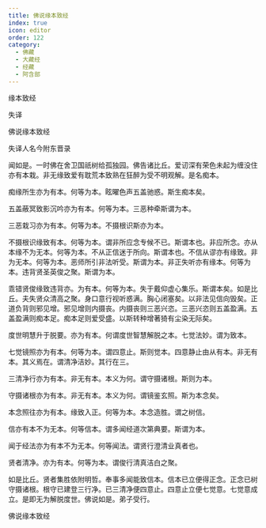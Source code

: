 ```yaml
---
title: 佛说缘本致经
index: true
icon: editor
order: 122
category:
  - 佛藏
  - 大藏经
  - 经藏
  - 阿含部
---
```


  缘本致经  

失译  

佛说缘本致经  

失译人名今附东晋录  

闻如是。一时佛在舍卫国祇树给孤独园。佛告诸比丘。爱讱深有荣色未起为缠没住亦有本栽。非无缘致爱有耽荒本致熟在狂醉为受不明观解。是名痴本。  

痴缘所生亦为有本。何等为本。眩曜色声五盖驰惑。斯生痴本矣。  

五盖蔽冥致影沉吟亦为有本。何等为本。三恶种牵斯谓为本。  

三恶栽习亦为有本。何等为本。不摄根识斯亦为本。  

不摄根识缘致有本。何等为本。谓非所应念专候不已。斯谓本也。非应所念。亦从本缘不为无本。何等为本。不从正信迷于所向。斯谓本也。不信从谬亦有缘致。非为无本。何等为本。恶师所引非法听受。斯谓为本。非正失听亦有缘本。何等为本。违背贤圣英俊之聚。斯谓为本。  

乖错贤俊缘致违背亦。为有本。何等为本。失于戴仰虚心集乐。斯谓本矣。如是比丘。夫失贤众清高之聚。身口意行视听惑满。胸心闭塞矣。以非法见信向毁矣。正道负背则邪见增。邪见增则内摄丧。内摄丧则三恶兴恣。三恶兴恣则五盖盈满。五盖盈满则痴本足。痴本足则爱受盛。以斯转种增著猗有尘染无际矣。  

度世明慧升于脱要。亦为有本。何谓度世智慧解脱之本。七觉法妙。谓为致本。  

七觉镜照亦为有本。何等为本。谓四意止。斯则觉本。四意静止由从有本。非无有本。其义焉在。谓清净洁妙。其行在三。  

三清净行亦为有本。非无有本。本义为何。谓守摄诸根。斯则为本。  

守摄诸根亦为有本。非无有本。本义为何。谓镜鉴玄照。斯为本念矣。  

本念照往亦为有本。缘致入正。何等为本。本念造胜。谓之树信。  

信亦有本不为无本。何等信本。谓多闻经道次第典要。斯谓为本。  

闻于经法亦为有本不为无本。何等闻法。谓贤行澄清业真者也。  

贤者清净。亦为有本。何等为本。谓俊行清真洁白之聚。  

如是比丘。贤者集胜依附明哲。奉事多闻能致信本。信本已立便得正念。正念已树守摄诸根。根守已建登三行净。已三清净便四意止。四意止立便七觉意。七觉意成立。是即无为解脱度世。佛说如是。弟子受行。  

佛说缘本致经  
